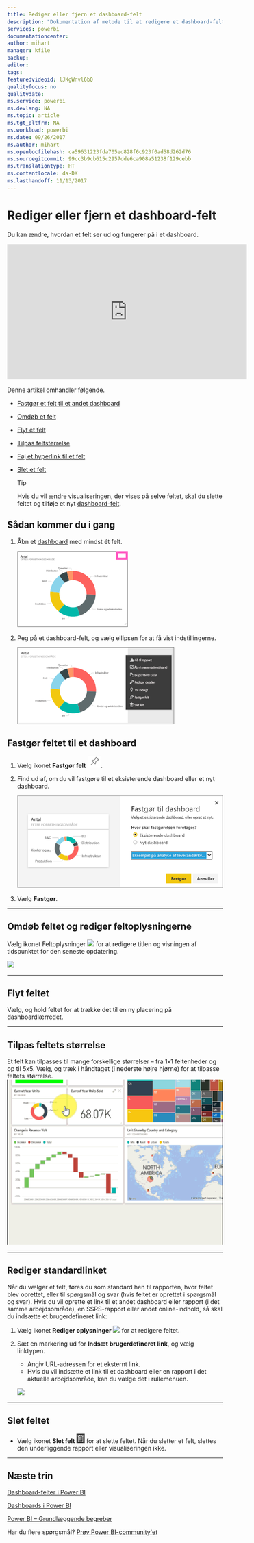 ```yaml
---
title: Rediger eller fjern et dashboard-felt
description: "Dokumentation af metode til at redigere et dashboard-felt – tilpas størrelse, flyt, omdøb, fastgør, slet, tilføj link."
services: powerbi
documentationcenter: 
author: mihart
manager: kfile
backup: 
editor: 
tags: 
featuredvideoid: lJKgWnvl6bQ
qualityfocus: no
qualitydate: 
ms.service: powerbi
ms.devlang: NA
ms.topic: article
ms.tgt_pltfrm: NA
ms.workload: powerbi
ms.date: 09/26/2017
ms.author: mihart
ms.openlocfilehash: ca59631223fda705ed828f6c923f0ad58d262d76
ms.sourcegitcommit: 99cc3b9cb615c2957dde6ca908a51238f129cebb
ms.translationtype: HT
ms.contentlocale: da-DK
ms.lasthandoff: 11/13/2017
---
```

# <a name="edit-or-remove-a-dashboard-tile"></a>Rediger eller fjern et dashboard-felt
Du kan ændre, hvordan et felt ser ud og fungerer på i et dashboard.

<iframe width="560" height="315" src="https://www.youtube.com/embed/lJKgWnvl6bQ" frameborder="0" allowfullscreen></iframe>

Denne artikel omhandler følgende.

* [Fastgør et felt til et andet dashboard](#different)
* [Omdøb et felt](#rename)
* [Flyt et felt](#move)
* [Tilpas feltstørrelse](#resize)
* [Føj et hyperlink til et felt](#hyperlink)
* [Slet et felt](#delete)
  
  > [!TIP]
  > Hvis du vil ændre visualiseringen, der vises på selve feltet, skal du slette feltet og tilføje et nyt [dashboard-felt](service-dashboard-tiles.md).
  > 
  > 

## <a name="how-to-begin"></a>Sådan kommer du i gang
1. Åbn et [dashboard](service-dashboards.md) med mindst ét felt. 
   
   ![](media/service-dashboard-edit-tile/power-bi-tile.png)
2. Peg på et dashboard-felt, og vælg ellipsen for at få vist indstillingerne.
   
   ![](media/service-dashboard-edit-tile/power-bi-tile-menu-new.png)

<a name="different"></a>

## <a name="pin-the-tile-to-a-dashboard"></a>Fastgør feltet til et dashboard
1. Vælg ikonet **Fastgør felt** ![](media/service-dashboard-edit-tile/pinnooutline.png).
2. Find ud af, om du vil fastgøre til et eksisterende dashboard eller et nyt dashboard. 
   
   ![](media/service-dashboard-edit-tile/pbi_pintoanotherdash.png)
3. Vælg **Fastgør**.

- - -
<a name="rename"></a>

## <a name="rename-the-tile-and-edit-tile-details"></a>Omdøb feltet og rediger feltoplysningerne
Vælg ikonet Feltoplysninger ![](media/service-dashboard-edit-tile/pbi_nancy_pencilicon.png) for at redigere titlen og visningen af tidspunktet for den seneste opdatering.

![](media/service-dashboard-edit-tile/power-bi-tile-details.png)

- - -
<a name="move"></a>

## <a name="move-the-tile"></a>Flyt feltet
Vælg, og hold feltet for at trække det til en ny placering på dashboardlærredet.

- - -
<a name="resize"></a>

## <a name="resize-the-tile"></a>Tilpas feltets størrelse
Et felt kan tilpasses til mange forskellige størrelser – fra 1x1 feltenheder og op til 5x5. Vælg, og træk i håndtaget (i nederste højre hjørne) for at tilpasse feltets størrelse.
    ![](media/service-dashboard-edit-tile/pbigif_resizetile4.gif)

- - -
<a name="hyperlink"></a>

## <a name="change-the-default-hyperlink"></a>Rediger standardlinket
Når du vælger et felt, føres du som standard hen til rapporten, hvor feltet blev oprettet, eller til spørgsmål og svar (hvis feltet er oprettet i spørgsmål og svar). Hvis du vil oprette et link til et andet dashboard eller rapport (i det samme arbejdsområde), en SSRS-rapport eller andet online-indhold, så skal du indsætte et brugerdefineret link:

1. Vælg ikonet **Rediger oplysninger** ![](media/service-dashboard-edit-tile/pbi_nancy_pencilicon.png) for at redigere feltet.
2. Sæt en markering ud for **Indsæt brugerdefineret link**, og vælg linktypen.    
   
   * Angiv URL-adressen for et eksternt link.     
   * Hvis du vil indsætte et link til et dashboard eller en rapport i det aktuelle arbejdsområde, kan du vælge det i rullemenuen.
   
   ![](media/service-dashboard-edit-tile/power-bi-set-custom-link.png)

- - -
<a name="delete"></a>

## <a name="delete-the-tile"></a>Slet feltet
* Vælg ikonet **Slet felt** ![](media/service-dashboard-edit-tile/power-bi-delete-tile-icon.png) for at slette feltet. Når du sletter et felt, slettes den underliggende rapport eller visualiseringen ikke.

- - -
## <a name="next-steps"></a>Næste trin
[Dashboard-felter i Power BI](service-dashboard-tiles.md)

[Dashboards i Power BI](service-dashboards.md)

[Power BI – Grundlæggende begreber](service-basic-concepts.md)

Har du flere spørgsmål? [Prøv Power BI-community'et](http://community.powerbi.com/)

